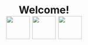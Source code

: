 <h1 align=center>
    Welcome!
    <br />
<img src="https://s3.getstickerpack.com/storage/uploads/sticker-pack/puffy-bear-2/sticker_7.gif?9af1c6f355f487d2da992929d0b7cec1" width='64px'>
<img src="https://s3.getstickerpack.com/storage/uploads/sticker-pack/puffy-bear-2/sticker_9.gif?9af1c6f355f487d2da992929d0b7cec1" width='64px'>
<img src="https://s3.getstickerpack.com/storage/uploads/sticker-pack/puffy-bear-2/sticker_20.gif?9af1c6f355f487d2da992929d0b7cec1" width='64px'>
</h1>

